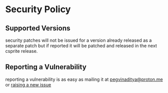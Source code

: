 # Security Policy

## Supported Versions

security patches will not be issued for a version already released as a separate patch but if reported it will be patched and released in the next csprite release.

## Reporting a Vulnerability

reporting a vulnerability is as easy as mailing it at pegvinaditya@proton.me or [raising a new issue](https://github.com/pegvin/csprite/issues/new/choose)
